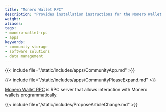 ```yaml
---
title: "Monero Wallet RPC"
description: "Provides installation instructions for the Monero Wallet RPC application in TrueNAS."
weight: 
aliases:
tags:
- monero-wallet-rpc
- apps
keywords:
- community storage
- software solutions
- data management
---
```


{{< include file="/static/includes/apps/CommunityApp.md" >}}

{{< include file="/static/includes/apps/CommunityPleaseExpand.md" >}}

<a href="https://www.getmonero.org/">Monero Wallet RPC</a> is RPC server that allows interaction with Monero wallets programmatically.

{{< include file="/static/includes/ProposeArticleChange.md" >}}
